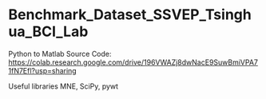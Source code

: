 # Benchmark_Dataset_SSVEP_Tsinghua_BCI_Lab

Python to Matlab Source Code: https://colab.research.google.com/drive/196VWAZj8dwNacE9SuwBmiVPA71fN7Efl?usp=sharing


Useful libraries MNE, SciPy, pywt
